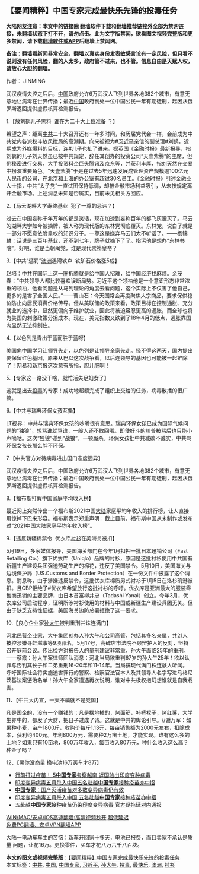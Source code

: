 <h2>【要闻精粹】中国专家完成最快乐先锋的投毒任务</h2> <p class="notice"><b>大陆网友注意：本文中的链接除 <a href="https://github.com/bannedbook/fanqiang" >翻墙</a>软件下载和<a href="https://github.com/killgcd/justmysocks/blob/master/README.md">翻墙推荐</a>链接外全部为禁网链接，未翻墙状态下打不开，请勿点击。此为文字版禁闻，欲看图文视频完整版和更多禁闻，请下载<a href="https://github.com/bannedbook/fanqiang">翻墙软件或APP</a>后翻墙上禁闻网。</p><p>备注：翻墙看新闻非常安全，翻墙以真实身份发表敏感言论有一定风险，但只看不说则没有任何风险，翻的人太多，政府管不过来，也不管。信息自由是天赋人权，请放心大胆的翻墙。</b></p>  <div class="entry"> <p>作者： JINMING</p> <p id="summary">武汉疫情失控之后后，<span class='wp_keywordlink_affiliate'><a href="https://www.bannedbook.org/" title="中国" target="_blank">中国</a></span>政府允许6万武汉人飞到世界各地382个城市，有意无意地让病毒在世界传播；最近<a href="https://www.bannedbook.org/bnews/tag/%E4%B8%AD%E5%9B%BD/" class="st_tag internal_tag" rel="tag" title="标签 中国 下的日志">中国</a>政府判处一位中国公民一年有期徒刑，起因从俄罗斯返回提供虚假核算检测报告。</p> <p>1.【放刘鹤儿子黑料&nbsp; 谁在为二十大上位准备&nbsp;？】</p> <p>希望之声：距离<a href="https://www.bannedbook.org/bnews/tag/%e4%b8%ad%e5%85%b1/" class="st_tag internal_tag" rel="tag" title="标签 中共 下的日志">中共</a>二十大召开还有一年多时间，和历届党代会一样，会前成为中共党内各派权斗放风搅局的高潮期。向来被视为#<a href="https://www.bannedbook.org/bnews/tag/%e4%b9%a0%e8%bf%91%e5%b9%b3/" class="st_tag internal_tag" rel="tag" title="标签 习近平 下的日志">习近平</a>亲信的副总理#刘鹤，近期成为外媒爆料的目标，连#儿子也扯了进来。据英国《金融时报》最新报导，指刘鹤的儿子刘天然虽已按中共规定，辞任其创办的投资公司“天壹紫腾”的主席，但仍秘密进行交易，大手投资科企巨头腾讯及京东等，并获利丰厚，指刘天然在交易中扮演重要角色。“天壹紫腾”于是在过去5年迅速发展成管理资产规模逾100亿元人民币的公司，在北京和上海的办公室有超过30名员工。《金融时报》引述金融业人士指，中共“太子党”一直试图保持低调，却被金融市场利益吸引，从未按规定离开金融市场。上述消息未知是否属实，目前未见相关方回应。</p> <p>2.【马云湖畔大学寿终基业&nbsp; 犯了一尊的忌讳？】</p> <p>过去在中国妄称千年万年的都是笑话，现在加速到妄称百年的都飞灰湮灭了。马云的湖畔大学如今被摘牌，被人称为现代版的东林党彻底覆灭。东林党，说白了就是一部分不愿意依附皇权的知识分子。一尊这是嫌弃马云们太不听话了。——杨锦麟：话说是三百年基业，还不到七年，牌子就摘下了了。指污他是想办“东林书院”，好吧，谁是当朝阉党，谁是现代崇祯皇帝？</p>  <p>3.【中共“惩罚”<a href="https://www.bannedbook.org/bnews/tag/%e6%be%b3%e6%b4%b2/" class="st_tag internal_tag" rel="tag" title="标签 澳洲 下的日志">澳洲</a>遇滑铁卢&nbsp; 铁矿石价格涨5成】</p> <p>赵培：中共在国际上这一圈折腾就是给中国人招难，给中国经济找麻烦。余茂春：“中共领导人都比较喜欢误断局势。习近平这个领袖他是一个意识形态非常浓重的领袖，他看问题是从马列理论的角度去看问题，这个实际上不仅害了他自己，更多的是害了全国人民。”——曹山石：今天国常会再度聚焦大宗商品，要求保供稳价防止向居民消费价格传导。但从美联储的政策来看，政策目标在控制通胀、充分就业的选择中，显然更偏向于维护就业，因此将被迫容忍更高的通胀，而全球也将为美国的刺激政策分担成本。现在，美元指数又跌到了18年4月的低点，通胀靠国内显然无法抑制住。</p> <p>4.【以色列是青出于蓝而胜于蓝呀】</p> <p>美国向中国学习让领导先走，以色列是让领导全家先走。怪不得这两天，国内提出要保留红色基因，原来从巴以这次战争看，以后连领导的基因也可能被一起铲除了！网易和新京报这次意有所指，胆儿肥啊！</p> <p>5.【专家这一路没干啥，就忙活失足妇女了】</p> <p>这就是出去<a href="https://www.bannedbook.org/bnews/tag/%E6%8A%95%E6%AF%92/" class="st_tag internal_tag" rel="tag" title="标签 投毒 下的日志">投毒</a>的专家！成功地超额完成了组织上交给的任务，病毒散播的很广嘛。</p>  <p>6.【中共与瑞典环保女孩互撕】</p> <p>LT视界：中共与瑞典环保女孩的吵嘴很有意思。瑞典环保女孩已成为国际气候问题的“独狼”，想骂谁就骂谁，一般人还不敢回嘴。即使好斗的川普被骂后也只能小声嘀咕。这次“独狼”碰到“战狼”，一顿厮杀。环保女孩批中共减碳不诚实，中共骂环保女孩长那么胖不环保。</p> <p>7.【中共官方对待病毒进出国门态度迥异】</p> <p>武汉疫情失控之后后，中国政府允许6万武汉人飞到世界各地382个城市，有意无意地让病毒在世界传播；最近中国政府判处一位中国公民一年有期徒刑，起因从俄罗斯返回提供虚假核算检测报告。</p> <p>8.【福布斯打假中国家庭平均收入榜】</p> <p>最近网上突然传出一个福布斯2021中国<span class='wp_keywordlink_affiliate'><a href="https://www.bannedbook.org/" title="大陆" target="_blank">大陆</a></span>家庭平均年收入的排行榜，让人直接用惊掉下巴来形容。福布斯表示郑重声明：截止目前，福布斯中国从未制作或发布过“2021中国大陆家庭平均年收入榜”。</p>  <p>9.【违反新疆棉禁令&nbsp; 优衣库<a href="https://www.bannedbook.org/bnews/tag/%E8%A1%AC%E8%A1%AB/" class="st_tag internal_tag" rel="tag" title="标签 衬衫 下的日志">衬衫</a>在美海关被扣】</p> <p>5月19日，多家媒体报导，美国海关部门在今年1月扣押一批日本迅销公司（Fast Retailing Co.）旗下优衣库（Uniqlo）品牌的衬衫，原因是这批衬衫使用中共国有新疆生产建设兵团强迫劳动生产的棉花，违反了美国禁令。5月10日，美国海关与边境保护局（US.Customs and Border Protection）在一份文件中披露了这个消息。消息称，由于涉嫌违反禁令，这批优衣库棉质男式衬衫于1月5日在洛杉矶港被扣。且CBP拒绝了#优衣库希望放行这批衬衫的呼吁。优衣库是亚洲最大的服装零售商迅销的主要品牌，由日本首富柳井忠（Tadashi Yanai）创立。今年3月，优衣库公司启动程序，证明所涉衬衫使用的材料与中国或新疆生产建设兵团无关。但由于缺乏支持性证据，美国海关边防总署拒绝了这一要求。</p> <p>10.【良心企业家<a href="https://www.bannedbook.org/bnews/tag/%e5%ad%99%e5%a4%a7%e5%8d%88/" class="st_tag internal_tag" rel="tag" title="标签 孙大午 下的日志">孙大午</a>被判重刑并诛连满门】</p> <p>河北民营企业家、大午集团创办人孙大午和公司高管，包括其多名亲属，共21人被控涉嫌寻衅滋事等9项罪名，5月17号，高碑店市法院不顾辩护人的反对，坚持召开庭前会议。传出检方对被告人的量刑建议非常重，孙大午面临25年的重刑。——蔡霞：孙大午案律师团队消息：河北当局欲重判67岁的孙大午25年！欲以认罪与否判其长子和二弟重刑16-20年和11-14年。当局搞现代满门株连骇人听闻。呼吁国际社会将实施迫害罪行的警察、检察官法官本人及其领导人名字写进马格尼茨基法案惩治名单！孙大午全家遭遇再次说明，谁对中共极权抱幻想谁就是自我戕害。</p> <p>11、【中共大内宣，一天不骗就不是党国】</p> <p>凡是国企的，没有一个赚钱的；凡是摆地摊的，烤面筋，补裤衩子，烤红薯，大学生养牛的，都发了大财，把日子过成了诗。这就是中共的舆论引导。//谢万军：如果种小麦，亩产1800斤，收购价每斤1.13元，每亩销售额为2000元左右，扣除成本，获利约400元。年利800万元，需要种2万亩土地，才能实现。谁有这么多的土地？如果只有10亩地，800万年收入，每亩收入80万元，种什么收入这么高？种金子吗？</p>  <p>12、【黑你没商量 换电池16万买车才8万】</p> <ul class='op-related-articles' title='相关阅读'> <li><a href='https://www.bannedbook.org/bnews/comments/20210520/1549895.html' target='_blank'>行前打过疫苗！ 5<b>中国专家</b>考察越南 返国验出印度变种病毒</a></li> <li><a href='https://www.bannedbook.org/bnews/baitai/20210519/1549863.html' target='_blank'>印度变异病毒五月杀入中国五名赴越<b>中国专家</b>接种疫苗亦中招</a></li> <li><a href='https://www.bannedbook.org/bnews/baitai/20210519/1549861.html' target='_blank'><b>中国专家</b>：国产灭活疫苗对多数变异病毒仍有效</a></li> <li><a href='https://www.bannedbook.org/bnews/headline/20210519/1549849.html' target='_blank'>印度变异病毒五月杀入中国 五名赴越<b>中国专家</b>接种疫苗亦中招</a></li> <li><a href='https://www.bannedbook.org/bnews/headline/20210519/1549736.html' target='_blank'>五赴越<b>中国专家</b>接种疫苗仍染印度变异病毒 官方疑拖延对内通报</a></li> </ul> <p class="texttj"> <a href="https://github.com/bannedbook/fanqiang/wiki/V2ray%E6%9C%BA%E5%9C%BA" target="_blank">WIN/MAC/安卓/iOS高速翻墙:高清视频秒开,超低延迟</a><br/> <a href="https://github.com/bannedbook/fanqiang/wiki/%E7%A6%81%E9%97%BB%E7%BD%91%E5%AE%89%E5%8D%93%E7%BF%BB%E5%A2%99%E6%96%B0%E9%97%BBAPP" target="_blank">免费PC翻墙、安卓VPN翻墙APP</a></p><p>大陆一电动车车主的苦恼：新车开回家十多天，电池已报费，而且卖家不承认是质量 问题，让花16万。更换零件，买车才花八万六千八百块。</p><a name='sharetosocial'></a>       <div><b>本文的图文或视频完整版</b>：<a href='https://www.bannedbook.org/bnews/comments/20210520/1550189.html'>【要闻精粹】中国专家完成最快乐先锋的投毒任务</a></div>  </div><!--END ENTRY--> <div class="postfooter"> <div>本文标签：<a href="https://www.bannedbook.org/bnews/tag/%e4%b8%ad%e5%85%b1/" rel="tag">中共</a>, <a href="https://www.bannedbook.org/bnews/tag/%E4%B8%AD%E5%9B%BD/" rel="tag">中国</a>, <a href="https://www.bannedbook.org/bnews/tag/%E4%B8%AD%E5%9B%BD%E4%B8%93%E5%AE%B6/" rel="tag">中国专家</a>, <a href="https://www.bannedbook.org/bnews/tag/%e4%b9%a0%e8%bf%91%e5%b9%b3/" rel="tag">习近平</a>, <a href="https://www.bannedbook.org/bnews/tag/%e5%ad%99%e5%a4%a7%e5%8d%88/" rel="tag">孙大午</a>, <a href="https://www.bannedbook.org/bnews/tag/%E6%8A%95%E6%AF%92/" rel="tag">投毒</a>, <a href="https://www.bannedbook.org/bnews/tag/%E6%9C%80%E5%BF%AB%E4%B9%90/" rel="tag">最快乐</a>, <a href="https://www.bannedbook.org/bnews/tag/%e6%be%b3%e6%b4%b2/" rel="tag">澳洲</a>, <a href="https://www.bannedbook.org/bnews/tag/%E8%A1%AC%E8%A1%AB/" rel="tag">衬衫</a></div>  </div><!--END POSTFOOTER--> 
